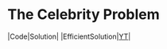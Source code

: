 The Celebrity Problem
===


|Code|Solution|
|EfficientSolution|[YT](https://youtu.be/OZPmEA_8FM8?si=o-R552xBszqceaav)|